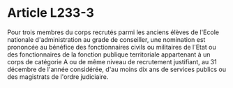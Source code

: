 # Article L233-3

Pour trois membres du corps recrutés parmi les anciens élèves de l'Ecole nationale d'administration au grade de conseiller, une nomination est prononcée au bénéfice des fonctionnaires civils ou militaires de l'Etat ou des fonctionnaires de la fonction publique territoriale appartenant à un corps de catégorie A ou de même niveau de recrutement justifiant, au 31 décembre de l'année considérée, d'au moins dix ans de services publics ou des magistrats de l'ordre judiciaire.
